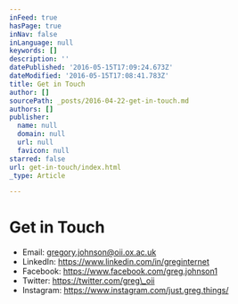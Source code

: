 ```yaml
---
inFeed: true
hasPage: true
inNav: false
inLanguage: null
keywords: []
description: ''
datePublished: '2016-05-15T17:09:24.673Z'
dateModified: '2016-05-15T17:08:41.783Z'
title: Get in Touch
author: []
sourcePath: _posts/2016-04-22-get-in-touch.md
authors: []
publisher:
  name: null
  domain: null
  url: null
  favicon: null
starred: false
url: get-in-touch/index.html
_type: Article

---
```

# Get in Touch

* Email: gregory.johnson@oii.ox.ac.uk 
* LinkedIn: https://www.linkedin.com/in/greginternet
* Facebook: https://www.facebook.com/greg.johnson1
* Twitter: https://twitter.com/greg\_oii
* Instagram: https://www.instagram.com/just.greg.things/